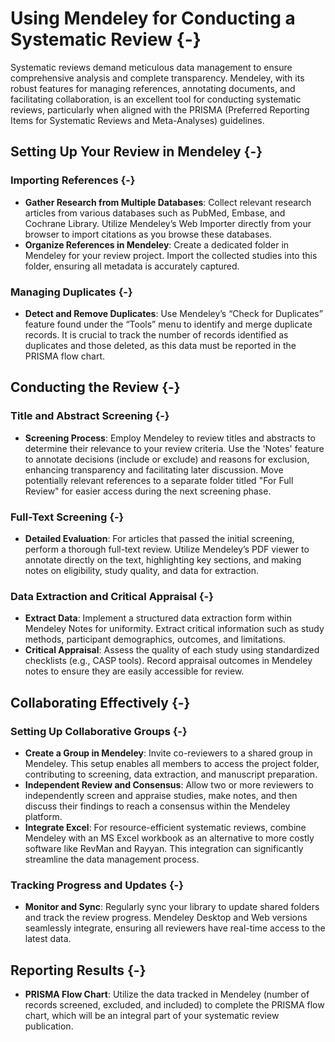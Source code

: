 # Using Mendeley for Conducting a Systematic Review {-}

Systematic reviews demand meticulous data management to ensure comprehensive analysis and complete transparency. Mendeley, with its robust features for managing references, annotating documents, and facilitating collaboration, is an excellent tool for conducting systematic reviews, particularly when aligned with the PRISMA (Preferred Reporting Items for Systematic Reviews and Meta-Analyses) guidelines.

## Setting Up Your Review in Mendeley {-}

### Importing References {-}

- **Gather Research from Multiple Databases**: Collect relevant research articles from various databases such as PubMed, Embase, and Cochrane Library. Utilize Mendeley’s Web Importer directly from your browser to import citations as you browse these databases.
- **Organize References in Mendeley**: Create a dedicated folder in Mendeley for your review project. Import the collected studies into this folder, ensuring all metadata is accurately captured.

### Managing Duplicates {-}

- **Detect and Remove Duplicates**: Use Mendeley’s “Check for Duplicates” feature found under the “Tools” menu to identify and merge duplicate records. It is crucial to track the number of records identified as duplicates and those deleted, as this data must be reported in the PRISMA flow chart.

## Conducting the Review {-}

### Title and Abstract Screening {-}

- **Screening Process**: Employ Mendeley to review titles and abstracts to determine their relevance to your review criteria. Use the 'Notes' feature to annotate decisions (include or exclude) and reasons for exclusion, enhancing transparency and facilitating later discussion. Move potentially relevant references to a separate folder titled "For Full Review" for easier access during the next screening phase.

### Full-Text Screening {-}

- **Detailed Evaluation**: For articles that passed the initial screening, perform a thorough full-text review. Utilize Mendeley’s PDF viewer to annotate directly on the text, highlighting key sections, and making notes on eligibility, study quality, and data for extraction.

### Data Extraction and Critical Appraisal {-}

- **Extract Data**: Implement a structured data extraction form within Mendeley Notes for uniformity. Extract critical information such as study methods, participant demographics, outcomes, and limitations.
- **Critical Appraisal**: Assess the quality of each study using standardized checklists (e.g., CASP tools). Record appraisal outcomes in Mendeley notes to ensure they are easily accessible for review.

## Collaborating Effectively {-}

### Setting Up Collaborative Groups {-}

- **Create a Group in Mendeley**: Invite co-reviewers to a shared group in Mendeley. This setup enables all members to access the project folder, contributing to screening, data extraction, and manuscript preparation.
- **Independent Review and Consensus**: Allow two or more reviewers to independently screen and appraise studies, make notes, and then discuss their findings to reach a consensus within the Mendeley platform.
- **Integrate Excel**: For resource-efficient systematic reviews, combine Mendeley with an MS Excel workbook as an alternative to more costly software like RevMan and Rayyan. This integration can significantly streamline the data management process.

### Tracking Progress and Updates {-}

- **Monitor and Sync**: Regularly sync your library to update shared folders and track the review progress. Mendeley Desktop and Web versions seamlessly integrate, ensuring all reviewers have real-time access to the latest data.

## Reporting Results {-}

- **PRISMA Flow Chart**: Utilize the data tracked in Mendeley (number of records screened, excluded, and included) to complete the PRISMA flow chart, which will be an integral part of your systematic review publication.
